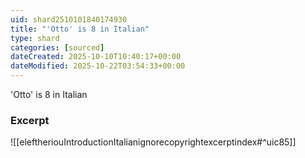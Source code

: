 ```yaml
---
uid: shard2510101840174930
title: "'Otto' is 8 in Italian"
type: shard
categories: [sourced]
dateCreated: 2025-10-10T10:40:17+00:00
dateModified: 2025-10-22T03:54:33+00:00
---
```

'Otto' is 8 in Italian
### Excerpt
![[eleftheriouIntroductionItalianignorecopyrightexcerptindex#^uic85]]